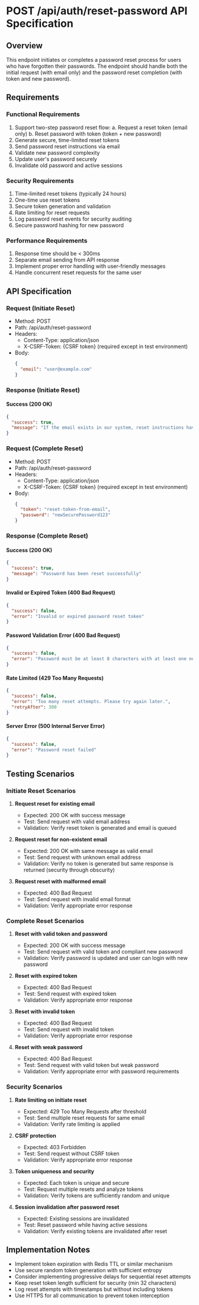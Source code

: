 # POST /api/auth/reset-password API Specification

## Overview

This endpoint initiates or completes a password reset process for users who have forgotten their passwords. The endpoint should handle both the initial request (with email only) and the password reset completion (with token and new password).

## Requirements

### Functional Requirements

1. Support two-step password reset flow:
   a. Request a reset token (email only)
   b. Reset password with token (token + new password)
2. Generate secure, time-limited reset tokens
3. Send password reset instructions via email
4. Validate new password complexity
5. Update user's password securely
6. Invalidate old password and active sessions

### Security Requirements

1. Time-limited reset tokens (typically 24 hours)
2. One-time use reset tokens
3. Secure token generation and validation
4. Rate limiting for reset requests
5. Log password reset events for security auditing
6. Secure password hashing for new password

### Performance Requirements

1. Response time should be < 300ms
2. Separate email sending from API response
3. Implement proper error handling with user-friendly messages
4. Handle concurrent reset requests for the same user

## API Specification

### Request (Initiate Reset)

- Method: POST
- Path: /api/auth/reset-password
- Headers:
  - Content-Type: application/json
  - X-CSRF-Token: {CSRF token} (required except in test environment)
- Body:
  ```json
  {
    "email": "user@example.com"
  }
  ```

### Response (Initiate Reset)

#### Success (200 OK)

```json
{
  "success": true,
  "message": "If the email exists in our system, reset instructions have been sent"
}
```

### Request (Complete Reset)

- Method: POST
- Path: /api/auth/reset-password
- Headers:
  - Content-Type: application/json
  - X-CSRF-Token: {CSRF token} (required except in test environment)
- Body:
  ```json
  {
    "token": "reset-token-from-email",
    "password": "newSecurePassword123"
  }
  ```

### Response (Complete Reset)

#### Success (200 OK)

```json
{
  "success": true,
  "message": "Password has been reset successfully"
}
```

#### Invalid or Expired Token (400 Bad Request)

```json
{
  "success": false,
  "error": "Invalid or expired password reset token"
}
```

#### Password Validation Error (400 Bad Request)

```json
{
  "success": false,
  "error": "Password must be at least 8 characters with at least one number and one special character"
}
```

#### Rate Limited (429 Too Many Requests)

```json
{
  "success": false,
  "error": "Too many reset attempts. Please try again later.",
  "retryAfter": 300
}
```

#### Server Error (500 Internal Server Error)

```json
{
  "success": false,
  "error": "Password reset failed"
}
```

## Testing Scenarios

### Initiate Reset Scenarios

1. **Request reset for existing email**
   - Expected: 200 OK with success message
   - Test: Send request with valid email address
   - Validation: Verify reset token is generated and email is queued

2. **Request reset for non-existent email**
   - Expected: 200 OK with same message as valid email
   - Test: Send request with unknown email address
   - Validation: Verify no token is generated but same response is returned (security through obscurity)

3. **Request reset with malformed email**
   - Expected: 400 Bad Request
   - Test: Send request with invalid email format
   - Validation: Verify appropriate error response

### Complete Reset Scenarios

1. **Reset with valid token and password**
   - Expected: 200 OK with success message
   - Test: Send request with valid token and compliant new password
   - Validation: Verify password is updated and user can login with new password

2. **Reset with expired token**
   - Expected: 400 Bad Request
   - Test: Send request with expired token
   - Validation: Verify appropriate error response

3. **Reset with invalid token**
   - Expected: 400 Bad Request
   - Test: Send request with invalid token
   - Validation: Verify appropriate error response

4. **Reset with weak password**
   - Expected: 400 Bad Request
   - Test: Send request with valid token but weak password
   - Validation: Verify appropriate error with password requirements

### Security Scenarios

1. **Rate limiting on initiate reset**
   - Expected: 429 Too Many Requests after threshold
   - Test: Send multiple reset requests for same email
   - Validation: Verify rate limiting is applied

2. **CSRF protection**
   - Expected: 403 Forbidden
   - Test: Send request without CSRF token
   - Validation: Verify appropriate error response

3. **Token uniqueness and security**
   - Expected: Each token is unique and secure
   - Test: Request multiple resets and analyze tokens
   - Validation: Verify tokens are sufficiently random and unique

4. **Session invalidation after password reset**
   - Expected: Existing sessions are invalidated
   - Test: Reset password while having active sessions
   - Validation: Verify existing tokens are invalidated after reset

## Implementation Notes

- Implement token expiration with Redis TTL or similar mechanism
- Use secure random token generation with sufficient entropy
- Consider implementing progressive delays for sequential reset attempts
- Keep reset token length sufficient for security (min 32 characters)
- Log reset attempts with timestamps but without including tokens
- Use HTTPS for all communication to prevent token interception